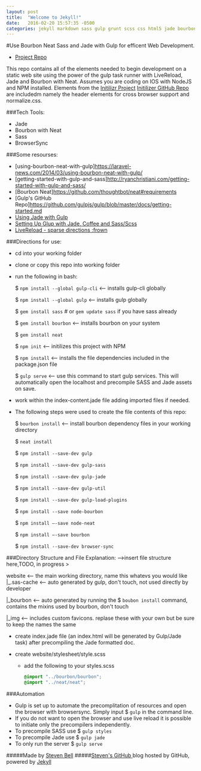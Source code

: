 ```yaml
---
layout: post
title:  "Welcome to Jekyll!"
date:   2016-02-20 15:57:35 -0500
categories: jekyll markdown sass gulp grunt scss css html5 jade bourbon neat
---
```



#Use Bourbon Neat Sass and Jade with Gulp for efficent Web Development.
- [Project Repo](https://github.com/thestevenbell/staticWebTemplate-bourbon-neat-jade-sass-browersync)

This repo contains all of the elements needed to begin development on a static web site
using the power of the gulp task runner with LiveReload, Jade and Bourbon with Neat.
Assumes you are coding on IOS with NodeJS and NPM installed.
Elements from the [Initilizr Project](http://www.initializr.com/) [Initilizer GitHub Repo](https://github.com/verekia/initializr-template)
are includedm namely the header elements for cross browser support and normalize.css.

###Tech Tools:
- Jade
- Bourbon with Neat
- Sass
- BrowserSync

###Some resourses:
- [using-bourbon-neat-with-gulp]https://laravel-news.com/2014/03/using-bourbon-neat-with-gulp/
- [getting-started-with-gulp-and-sass]http://ryanchristiani.com/getting-started-with-gulp-and-sass/
- [Bourbon Neat]https://github.com/thoughtbot/neat#requirements
- [Gulp's GitHub Repo]https://github.com/gulpjs/gulp/blob/master/docs/getting-started.md
- [Using Jade with Gulp](http://codepen.io/mgmarlow/post/using-jade-with-gulp)
- [Setting Up Glup with Jade, Coffee and Sass/Scss](https://www.codementor.io/development-process/tutorial/how-to-set-up-gulp-beginner-guide)
- [LiveReload - sparse directions :frown](https://www.npmjs.com/package/livereload)

###Directions for use:
- cd into your working folder
- clone or copy this repo into working folder
- run the following in bash:

    $ `npm install --global gulp-cli`         <-- installs gulp-cli globally

    $ `npm install --global gulp` <-- installs gulp globally

    $ `gem install sass`   # or `gem update sass` if you have sass already

    $ `gem install bourbon`  <-- installs bourbon on your system

    $ `gem install neat`

    $ `npm init`  <-- initilizes this project with NPM

    $ `npm install`  <-- installs the file dependencies included in the package.json file

    $ `gulp serve` <-- use this command to start gulp services.  This will automatically
    open the localhost and precompile SASS and Jade assets on save.

- work within the index-content.jade file adding imported files if needed.

- The following steps were used to create the file contents of this repo:

    $ `bourbon install`  <-- install bourbon dependency files in your working directory

    $ `neat install`

    $ `npm install --save-dev gulp`

    $ `npm install --save-dev gulp-sass`

    $ `npm install --save-dev gulp-jade`

    $ `npm install --save-dev gulp-util`

    $ `npm install --save-dev gulp-load-plugins`

    $ `npm install --save node-bourbon`

    $ `npm install —-save node-neat`

    $ `npm install —-save bourbon`

    $ `npm install --save-dev browser-sync`



###Directory Structure and File Explanation:
-->insert file structure here,TODO, in progress >

website  <-- the main working directory, name this whatevs you would like
  |_.sas-cache  <-- auto generated by gulp, don't touch, not used directly by developer

  |_bourbon  <-- auto generated by running the $ `boubon install` command, contains the mixins used by bourbon, don't touch

  |_img  <-- includes custom favicons.  replase these with your own but be sure to keep the names the same

- create index.jade file (an index.html will be generated by Gulp/Jade task) after precompiling the Jade formatted doc.

- create website/stylesheet/style.scss
  - add the following to your styles.scss
     ```scss
     @import "../bourbon/bourbon";
     @import "../neat/neat";


###Automation
- Gulp is set up to automate the precomplitation of resources and open the browser with
browsersync.  Simply input $ `gulp` in the command line.
- If you do not want to open the browser and use live reload it is possible to
initiate only the precompilers independently.
 - To precompile SASS use $ `gulp styles`
 - To precompile Jade use $ `gulp jade`
 - To only run the server $ `gulp serve`

#####Made by [Steven Bell](http://thestevenbell.github.io/)
#####[Steven's GitHub ](https://github.com/thestevenbell)
blog hosted by GitHub, powered by [Jekyll]()
